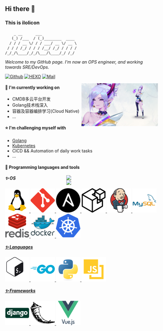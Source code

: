 <!-- **ilolicon/ilolicon** is a ✨ _special_ ✨ repository because its `README.md` (this file) appears on your GitHub profile.

Here are some ideas to get you started:

- 🔭 I’m currently working on ...
- 🌱 I’m currently learning ...
- 👯 I’m looking to collaborate on ...
- 🤔 I’m looking for help with ...
- 💬 Ask me about ...
- 📫 How to reach me: ...
- 😄 Pronouns: ...
- ⚡ Fun fact: ... -->

<!-- markdownlint-disable MD041 -->
## Hi there 👋

### This is ilolicon

        _ __      ___                
       (_) /___  / (_)________  ____ 
      / / / __ \/ / / ___/ __ \/ __ \
     / / / /_/ / / / /__/ /_/ / / / /
    /_/_/\____/_/_/\___/\____/_/ /_/ 

*Welcome to my GitHub page.*
*I'm now an OPS engineer, and working towards SRE/DevOps.*

[![Github](https://img.shields.io/badge/-Github-000?style=flat&logo=Github&logoColor=white)](https://github.com/KarubinMinho)
[![HEXO](https://img.shields.io/badge/Hexo-0E83CD?style=flat&logo=Hexo&logoColor=white)](https://karubinminho.github.io/)
[![Mail](https://img.shields.io/badge/Mail-EA4335?style=flat&logo=Gmail&logoColor=white)](mailto:97431110@qq.com)

<!-- markdownlint-disable MD033 -->
<img align="right" src="/image/riven.jpg" width="50%" height="auto" />

#### 💫 I'm currently working on

- CMDB多云平台开发
- Golang技术栈深入
- 容器及容器编排学习(Cloud Native)
- ...

#### ⭐ I'm challenging myself with

- [Golang](https://golang.google.cn/)
- [Kubernetes](https://kubernetes.io/)
- CICD && Automation of daily work tasks
- ...

#### 🐳 Programming languages and tools

<!-- GitHub readme stats  -->
<img width="60%" align="right" src="https://github-readme-stats.vercel.app/api?username=ilolicon&show_icons=true&theme=onedark&count_private=true"/>

<!-- top languages  -->
<img width="60%" align="right" src="https://github-readme-stats-ilolicon.vercel.app/api/top-langs?username=ilolicon&show_icons=true&theme=onedark&layout=compact&count_private=true&hide=html,jupyter%20notebook,css,scss"/>

##### ✨ OS

<a href="https://www.linux.org">
<img src="svg/linux-original.svg">

<a href="https://git-scm.com">
<img src="svg/git-scm-icon.svg">

<a href="https://www.ansible.com">
<img src="svg/ansible-icon.svg">

<a href="https://saltproject.io">
<img src="svg/saltstack-icon.svg">

<a href="https://www.jenkins.io">
<img src="svg/jenkins-icon.svg">

<a href="https://www.mysql.com">
<img src="svg/mysql-original-wordmark.svg">

<a href="https://redis.io">
<img src="svg/redis-original-wordmark.svg">

<a href="https://www.docker.com">
<img src="svg/docker-original-wordmark.svg">

<a href="https://kubernetes.io">
<img src="svg/kubernetes-icon.svg">

##### ✨ Languages

<a href="https://www.gnu.org/software/bash">
<img src="svg/gnu_bash-icon.svg"/>

<a href="https://golang.org">
<img src="svg/go-original.svg">

<a href="https://www.python.org">
<img src="svg/python-original.svg">

<a href="https://developer.mozilla.org/en-US/docs/Web/JavaScript">
<img src="svg/jsvascript-original.svg">

##### ✨ Frameworks

<a href="https://www.djangoproject.com">
<img src="svg/django-original.svg">

<a href="https://flask.palletsprojects.com">
<img src="svg/pocoo_flask-icon.svg">

<a href="https://vuejs.org">
<img src="svg/vuejs-original-wordmark.svg">
